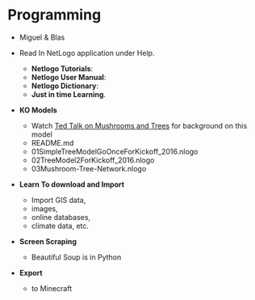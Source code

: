 # Programming

* Miguel & Blas

* Read In NetLogo application under Help.

  * __Netlogo Tutorials__:
  * __Netlogo User Manual__:
  * __Netlogo Dictionary__:
  * __Just in time Learning__.

* __KO Models__
  * Watch [Ted Talk on Mushrooms and Trees](https://www.ted.com/talks/suzanne_simard_how_trees_talk_to_each_other?language=en) for background on this model
  * README.md
  * 01SimpleTreeModelGoOnceForKickoff_2016.nlogo
  * 02TreeModel2ForKickoff_2016.nlogo
  * 03Mushroom-Tree-Network.nlogo

* __Learn To download and Import__
  * Import GIS data,
  * images,
  * online databases,
  * climate data, etc.

* __Screen Scraping__
  * Beautiful Soup is in Python

* __Export__
  * to Minecraft

